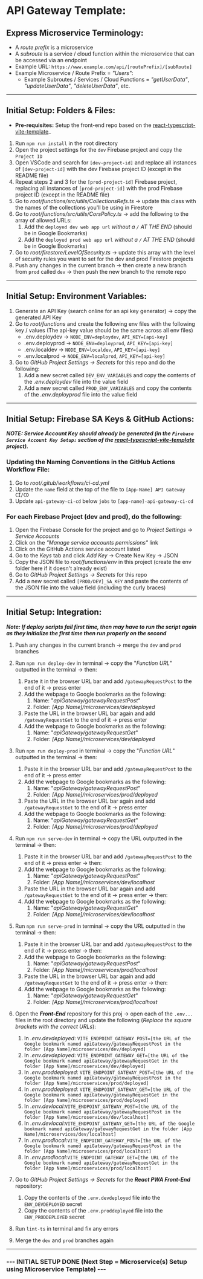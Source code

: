 # API Gateway Template:

## Express Microservice Terminology:

- A _route prefix_ is a microservice
- A _subroute_ is a service / cloud function within the microservice that can be accessed via an endpoint
- Example URL: `https://www.example.com/api/[routePrefix]/[subRoute]`
- Example Microservice / Route Prefix = _"Users"_:
  - Example Subroutes / Services / Cloud Functions = _"getUserData"_, _"updateUserData"_, _"deleteUserData"_, etc.

---

## Initial Setup: Folders & Files:

- **Pre-requisites:** Setup the front-end repo based on the [react-typescript-vite-template](https://github.com/SaoodCS/react-typescript-vite-template)\_

1. Run `npm run install` in the root directory
2. Open the project settings for the `dev` Firebase project and copy the `Project ID`
3. Open VSCode and search for `[dev-project-id]` and replace all instances of `[dev-project-id]` with the dev Firebase project ID (except in the README file)
4. Repeat steps 2 and 3 for the `[prod-project-id]` Firebase project, replacing all instances of `[prod-project-id]` with the prod Firebase project ID (except in the README file)
5. Go to _root/functions/src/utils/CollectionsRefs.ts_ -> update this class with the names of the collections you'll be using in Firestore
6. Go to _root/functions/src/utils/CorsPolicy.ts_ -> add the following to the array of allowed URLs:
   1. Add the `deployed dev web app url` _without a `/` AT THE END_ (should be in Google Bookmarks)
   2. Add the `deployed prod web app url` _without a `/` AT THE END_ (should be in Google Bookmarks)
7. Go to _root/firestore/LevelOfSecurity.ts_ -> update this array with the level of security rules you want to set for the dev and prod Firestore projects
8. Push any changes in the current branch -> then create a new branch from `prod` called `dev` -> then push the new branch to the remote repo

---

## Initial Setup: Environment Variables:

1. Generate an API Key (search online for an api key generator) -> copy the generated API Key
2. Go to _root/functions_ and create the following env files with the following key / values (The api-key value should be the same across all env files)
   - .env.deploydev -> `NODE_ENV=deploydev`, `API_KEY=[api-key]`
   - .env.deployprod -> `NODE_ENV=deployprod`, `API_KEY=[api-key]`
   - .env.localdev -> `NODE_ENV=localdev`, `API_KEY=[api-key]`
   - .env.localprod -> `NODE_ENV=localprod`, `API_KEY=[api-key]`
3. Go to _GitHub Project Settings -> Secrets_ for this repo and do the following:
   1. Add a new secret called `DEV_ENV_VARIABLES` and copy the contents of the _.env.deploydev_ file into the value field
   2. Add a new secret called `PROD_ENV_VARIABLES` and copy the contents of the _.env.deployprod_ file into the value field

---

## Initial Setup: Firebase SA Keys & GitHub Actions:

**_NOTE: Service Account Key should already be generated (in the `Firebase Service Account Key Setup:` section of the [react-typescript-vite-template](https://github.com/SaoodCS/react-typescript-vite-template#firebase-service-account-key-setup) project)._**

### Updating the Naming Conventions in the GitHub Actions Workflow File:

1. Go to _root/.gitub/workflows/ci-cd.yml_
2. Update the `name` field at the top of the file to `[App-Name] API Gateway CI/CD`
3. Update `api-gateway-ci-cd` below `jobs` to `[app-name]-api-gateway-ci-cd`

### For each Firebase Project (dev and prod), do the following:

1. Open the Firebase Console for the project and go to _Project Settings -> Service Accounts_
2. Click on the _"Manage service accounts permissions"_ link
3. Click on the GitHub Actions service account listed
4. Go to the _Keys_ tab and click _Add Key_ -> Create New Key -> JSON
5. Copy the JSON file to _root/functions/env_ in this project (create the env folder here if it doesn't already exist)
6. Go to _GitHub Project Settings -> Secrets_ for this repo
7. Add a new secret called `[PROD/DEV]_SA_KEY` and paste the contents of the JSON file into the value field (including the curly braces)

---

## Initial Setup: Integration:

**_Note: If deploy scripts fail first time, then may have to run the script again as they initialize the first time then run properly on the second_**

1. Push any changes in the current branch -> merge the `dev` and `prod` branches
2. Run `npm run deploy-dev` in terminal -> copy the "_Function URL_" outputted in the terminal -> then:
   1. Paste it in the browser URL bar and add `/gatewayRequestPost` to the end of it -> press enter
   2. Add the webpage to Google bookmarks as the following:
      1. Name: "_apiGateway/gatewayRequestPost_"
      2. Folder: _[App Name]/microservices/dev/deployed_
   3. Paste the URL in the browser URL bar again and add `/gatewayRequestGet` to the end of it -> press enter
   4. Add the webpage to Google bookmarks as the following:
      1. Name: "_apiGateway/gatewayRequestGet_"
      2. Folder: _[App Name]/microservices/dev/deployed_
3. Run `npm run deploy-prod` in terminal -> copy the "_Function URL_" outputted in the terminal -> then:
   1. Paste it in the browser URL bar and add `/gatewayRequestPost` to the end of it -> press enter
   2. Add the webpage to Google bookmarks as the following:
      1. Name: "_apiGateway/gatewayRequestPost_"
      2. Folder: _[App Name]/microservices/prod/deployed_
   3. Paste the URL in the browser URL bar again and add `/gatewayRequestGet` to the end of it -> press enter
   4. Add the webpage to Google bookmarks as the following:
      1. Name: "_apiGateway/gatewayRequestGet_"
      2. Folder: _[App Name]/microservices/prod/deployed_
4. Run `npm run serve-dev` in terminal -> copy the URL outputted in the terminal -> then:
   1. Paste it in the browser URL bar and add `/gatewayRequestPost` to the end of it -> press enter -> then:
   2. Add the webpage to Google bookmarks as the following:
      1. Name: "_apiGateway/gatewayRequestPost_"
      2. Folder: _[App Name]/microservices/dev/localhost_
   3. Paste the URL in the browser URL bar again and add `/gatewayRequestGet` to the end of it -> press enter -> then:
   4. Add the webpage to Google bookmarks as the following:
      1. Name: "_apiGateway/gatewayRequestGet_"
      2. Folder: _[App Name]/microservices/dev/localhost_
5. Run `npm run serve-prod` in terminal -> copy the URL outputted in the terminal -> then:

   1. Paste it in the browser URL bar and add `/gatewayRequestPost` to the end of it -> press enter -> then:
   2. Add the webpage to Google bookmarks as the following:
      1. Name: "_apiGateway/gatewayRequestPost_"
      2. Folder: _[App Name]/microservices/prod/localhost_
   3. Paste the URL in the browser URL bar again and add `/gatewayRequestGet` to the end of it -> press enter -> then:
   4. Add the webpage to Google bookmarks as the following:
      1. Name: "_apiGateway/gatewayRequestGet_"
      2. Folder: _[App Name]/microservices/prod/localhost_

6. Open the **_Front-End_** repository for this proj -> open each of the `.env...` files in the root directory and update the following (_Replace the square brackets with the correct URLs_):
   1. In _.env.devdeployed_: `VITE_ENDPOINT_GATEWAY_POST=[the URL of the Google bookmark named apiGateway/gatewayRequestPost in the folder [App Name]/microservices/dev/deployed]`
   2. In _.env.devdeployed_: `VITE_ENDPOINT_GATEWAY_GET=[the URL of the Google bookmark named apiGateway/gatewayRequestGet in the folder [App Name]/microservices/dev/deployed]`
   3. In _.env.proddeployed_: `VITE_ENDPOINT_GATEWAY_POST=[the URL of the Google bookmark named apiGateway/gatewayRequestPost in the folder [App Name]/microservices/prod/deployed]`
   4. In _.env.proddeployed_: `VITE_ENDPOINT_GATEWAY_GET=[the URL of the Google bookmark named apiGateway/gatewayRequestGet in the folder [App Name]/microservices/prod/deployed]`
   5. In _.env.devlocal_:`VITE_ENDPOINT_GATEWAY_POST=[the URL of the Google bookmark named apiGateway/gatewayRequestPost in the folder [App Name]/microservices/dev/localhost]`
   6. In _.env.devlocal_:`VITE_ENDPOINT_GATEWAY_GET=[the URL of the Google bookmark named apiGateway/gatewayRequestGet in the folder [App Name]/microservices/dev/localhost]`
   7. In _.env.prodlocal_:`VITE_ENDPOINT_GATEWAY_POST=[the URL of the Google bookmark named apiGateway/gatewayRequestPost in the folder [App Name]/microservices/prod/localhost]`
   8. In _.env.prodlocal_:`VITE_ENDPOINT_GATEWAY_GET=[the URL of the Google bookmark named apiGateway/gatewayRequestGet in the folder [App Name]/microservices/prod/localhost]`
7. Go to _GitHub Project Settings -> Secrets_ for the **_React PWA Front-End_** repository:
   1. Copy the contents of the `.env.devdeployed` file into the `ENV_DEVDEPLOYED` secret
   2. Copy the contents of the `.env.proddeployed` file into the `ENV_PRODDEPLOYED` secret
8. Run `lint-ts` in terminal and fix any errors
9. Merge the `dev` and `prod` branches again

---

### --- INITIAL SETUP DONE (Next Step = Microservice(s) Setup using Microservice Template) ---
